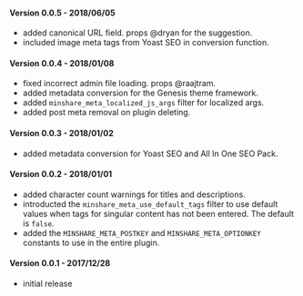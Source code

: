 #### Version 0.0.5 - 2018/06/05
* added canonical URL field. props @dryan for the suggestion.
* included image meta tags from Yoast SEO in conversion function.

#### Version 0.0.4 - 2018/01/08
* fixed incorrect admin file loading. props @raajtram.
* added metadata conversion for the Genesis theme framework.
* added `minshare_meta_localized_js_args` filter for localized args.
* added post meta removal on plugin deleting.

#### Version 0.0.3 - 2018/01/02
* added metadata conversion for Yoast SEO and All In One SEO Pack.

#### Version 0.0.2 - 2018/01/01
* added character count warnings for titles and descriptions.
* introducted the `minshare_meta_use_default_tags` filter to use default values when tags for singular content has not been entered. The default is `false`.
* added the `MINSHARE_META_POSTKEY` and `MINSHARE_META_OPTIONKEY` constants to use in the entire plugin.

#### Version 0.0.1 - 2017/12/28
* initial release

